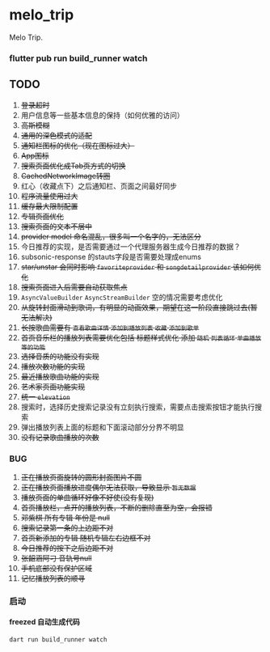 # melo_trip

Melo Trip.

### flutter pub run build_runner watch

## TODO

1. ~~登录超时~~
1. 用户信息等一些基本信息的保持（如何优雅的访问）
1. ~~高斯模糊~~
1. ~~通用的深色模式的适配~~
1. ~~通知栏图标的优化（现在图标过大）~~
1. ~~App图标~~ 
1. ~~搜索页面优化成Tab页方式的切换~~
1. ~~CachedNetworkImage转圈~~
1. 红心（收藏点下）之后通知栏、页面之间最好同步
1. ~~程序流量使用过大~~
1. ~~缓存最大限制配置~~
1. ~~专辑页面优化~~
1. ~~搜索页面的文本不居中~~
1. ~~provider model 命名混乱，很多叫一个名字的，无法区分~~
1. 今日推荐的实现，是否需要通过一个代理服务器生成今日推荐的数据？ 
1. subsonic-response 的stauts字段是否需要处理成enums
1. ~~star/unstar 会同时影响 `favoriteprovider` 和 `songdetailprovider` 该如何优化~~
1. ~~搜索页面进入后需要自动获取焦点~~
1. ``AsyncValueBuilder`` ``AsyncStreamBuilder`` 空的情况需要考虑优化
1. ~~从旋转封面滑动到歌词，有明显的动画效果，期望在这一阶段直接跳过去(暂无法解决)~~
1. ~~长按歌曲需要有 ``查看歌曲详情`` ``添加到播放列表`` ``收藏`` ``添加到歌单``~~
1. ~~首页音乐栏的播放列表需要优化包括 标题样式优化  添加 ``随机`` ``列表循环`` ``单曲播放等的功能``~~
1. ~~选择音质的功能没有实现~~
1. ~~播放次数功能的实现~~
1. ~~最近播放歌曲功能的实现~~
1. ~~艺术家页面功能实现~~
1. ~~统一 ``elevation``~~
1. 搜索时，选择历史搜索记录没有立刻执行搜索，需要点击搜索按钮才能执行搜索
1. 弹出播放列表上面的标题和下面滚动部分分界不明显
1. ~~没有记录歌曲播放的次数~~

### BUG
1. ~~正在播放页面旋转的圆形封面图片不圆~~
1. ~~正在播放页面播放进度偶尔无法获取，导致显示 ``暂无数据``~~
1. ~~播放页面的单曲循环好像不好使(没有复现)~~
1. ~~首页播放栏，点开的播放列表，不断的删除直至为空，会报错~~
1. ~~邓紫棋 所有专辑 年份是 null~~
1. ~~搜索记录第一条的上边距不对~~
1. ~~首页新添加的专辑 随机专辑左右边框不对~~
1. ~~今日推荐的按下之后边距不对~~
1. ~~张韶涵阿刁 音轨号null~~
1. ~~手机底部没有保护区域~~
1. ~~记忆播放列表的顺寻~~

### 启动

#### freezed 自动生成代码
`dart run build_runner watch`
